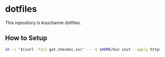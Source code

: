 # dotfiles

This repository is kouchanne dotfiles.

## How to Setup


```sh
sh -c "$(curl -fsLS get.chezmoi.io)" -- -b $HOME/bin init --apply https://github.com/kouchanne/dotfiles.git
```
